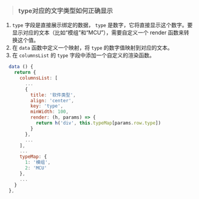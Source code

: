 > ### type对应的文字类型如何正确显示
>

1. `type` 字段是直接展示绑定的数据， `type` 是数字，它将直接显示这个数字。要显示对应的文本（比如“模组”和“MCU”），需要自定义一个 render 函数来转换这个值。
2. 在 `data` 函数中定义一个映射，将 `type` 的数字值映射到对应的文本。
3. 在 `columnsList` 的 `type` 字段中添加一个自定义的渲染函数。

```js
  data () {
    return {
      columnsList: [
        ...
        {
          title: '软件类型',
          align: 'center',
          key: 'type',
          minWidth: 100,
          render: (h, params) => {
            return h('div', this.typeMap[params.row.type])
          }
        },
        ...
      ],
      ...
      typeMap: {
        1: '模组',
        2: 'MCU'
      },
      ...
    }
  },
```
